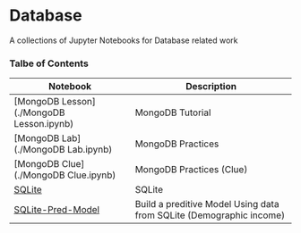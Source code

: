 # Database
A collections of Jupyter Notebooks for Database related work

### Talbe of Contents ###
|Notebook|Description|
|--------------|-----------------------------------|
|[MongoDB Lesson](./MongoDB Lesson.ipynb)|MongoDB Tutorial|
|[MongoDB Lab](./MongoDB Lab.ipynb)|MongoDB Practices|
|[MongoDB Clue](./MongoDB Clue.ipynb)|MongoDB Practices (Clue)|
|[SQLite](./SQLite.ipynb)|SQLite|
|[SQLite-Pred-Model](./SQLite-Pred-Model.ipynb)|Build a preditive Model Using data from SQLite (Demographic income)|
